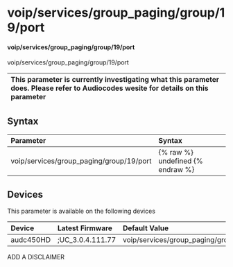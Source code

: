 ﻿---
description: voip/services/group_paging/group/19/port
search: false
---

# voip/services/group_paging/group/19/port

#### voip/services/group_paging/group/19/port

voip/services/group_paging/group/19/port


| This parameter is currently investigating what this parameter does. Please refer to Audiocodes wesite for details on this parameter | 
| :--- |

## Syntax
| Parameter | Syntax |
| :--- | :--- |
|voip/services/group_paging/group/19/port | {% raw %} undefined {% endraw %}|

## Devices
This parameter is available on the following devices

| Device | Latest Firmware | Default Value |
|:---|:---|:---|
| audc450HD | ;UC_3.0.4.111.77 | voip/services/group_paging/group/19/port=8888 

ADD A DISCLAIMER
